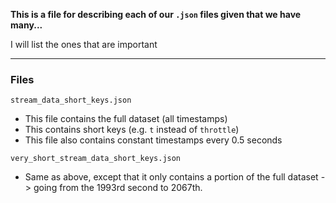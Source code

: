 **This is a file for describing each of our `.json` files given
that we have many...**

I will list the ones that are important 

---

### Files 

`stream_data_short_keys.json`

- This file contains the full dataset (all timestamps)
- This contains short keys (e.g. `t` instead of `throttle`)
- This file also contains constant timestamps every 0.5 seconds 

`very_short_stream_data_short_keys.json`

- Same as above, except that it only contains a portion of the full 
dataset -> going from the 1993rd second to 2067th. 


